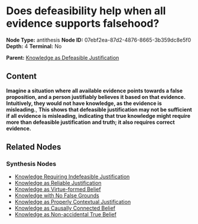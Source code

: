 # Does defeasibility help when all evidence supports falsehood?

**Node Type:** antithesis
**Node ID:** 07ebf2ea-87d2-4876-8665-3b359dc8e5f0
**Depth:** 4
**Terminal:** No

**Parent:** [Knowledge as Defeasible Justification](knowledge-as-defeasible-justification-synthesis-4cac7573-2f77-4e18-b06b-af778dbf4853.md)

## Content

**Imagine a situation where all available evidence points towards a false proposition, and a person justifiably believes it based on that evidence. Intuitively, they would not have knowledge, as the evidence is misleading.**, **This shows that defeasible justification may not be sufficient if all evidence is misleading, indicating that true knowledge might require more than defeasible justification and truth; it also requires correct evidence.**

## Related Nodes

### Synthesis Nodes

- [Knowledge Requiring Indefeasible Justification](knowledge-requiring-indefeasible-justification-synthesis-84fbb281-01cb-4925-9f01-d45aac7397c9.md)
- [Knowledge as Reliable Justification](knowledge-as-reliable-justification-synthesis-0985cd3a-b875-4a19-85d6-534c0dee4c94.md)
- [Knowledge as Virtue-formed Belief](knowledge-as-virtue-formed-belief-synthesis-aedfeb90-42a0-4e47-ab68-7cd10dda9e85.md)
- [Knowledge with No False Grounds](knowledge-with-no-false-grounds-synthesis-e6ac7c22-a1ae-4183-a9b2-0ff7c97f2da0.md)
- [Knowledge as Properly Contextual Justification](knowledge-as-properly-contextual-justification-synthesis-86ba8e7f-3795-4db3-98d7-0168a1647f87.md)
- [Knowledge as Causally Connected Belief](knowledge-as-causally-connected-belief-synthesis-1f741b93-fb1c-41f1-9df3-adb3d02702b9.md)
- [Knowledge as Non-accidental True Belief](knowledge-as-non-accidental-true-belief-synthesis-87ed890f-38a4-45a6-ae15-4629062c15d4.md)
